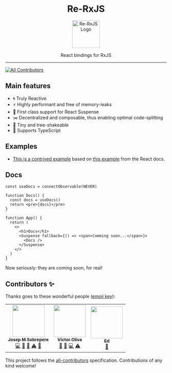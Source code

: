 <div align="center">
  <h1>Re-RxJS</h1>

<img
  height="86"
  width="86"
  alt="Re-RxJS Logo"
  src="https://raw.githubusercontent.com/re-rxjs/re-rxjs/main/assets/logo-128.png"
/>

<p>React bindings for RxJS</p>

</div>

<hr />

<!-- prettier-ignore-start -->
<!-- ALL-CONTRIBUTORS-BADGE:START - Do not remove or modify this section -->
[![All Contributors](https://img.shields.io/badge/all_contributors-3-orange.svg?style=flat-square)](#contributors-)
<!-- ALL-CONTRIBUTORS-BADGE:END -->
<!-- prettier-ignore-end -->

Main features
-------------
- :cyclone: Truly Reactive
- :zap: Highly performant and free of memory-leaks
- :twisted_rightwards_arrows: First class support for React Suspense
- :scissors: Decentralized and composable, thus enabling optimal code-splitting
- :microscope: Tiny and tree-shakeable
- :muscle: Supports TypeScript

## Examples

- [This is a contrived example](https://codesandbox.io/s/crazy-wood-vn7gg?file=/src/fakeApi.js) based on [this example](https://reactjs.org/docs/concurrent-mode-patterns.html#reviewing-the-changes) from the React docs.

## Docs
```tsx
const useDocs = connectObservable(NEVER)

function Docs() {
  const docs = useDocs()
  return <pre>{docs}</pre>
}

function App() {
  return (
    <>
      <h1>Docs</h1>
      <Suspense fallback={() => <span>Comming soon...</span>}>
        <Docs />
      </Suspense>
    </>
  )
}
```

Now seriously: they are coming soon, for real! 

## Contributors ✨

Thanks goes to these wonderful people ([emoji key](https://allcontributors.org/docs/en/emoji-key)):

<!-- ALL-CONTRIBUTORS-LIST:START - Do not remove or modify this section -->
<!-- prettier-ignore-start -->
<!-- markdownlint-disable -->
<table>
  <tr>
    <td align="center"><a href="https://github.com/josepot"><img src="https://avatars1.githubusercontent.com/u/8620144?v=4" width="100px;" alt=""/><br /><sub><b>Josep M Sobrepere</b></sub></a><br /><a href="https://github.com/re-rxjs/re-rxjs/commits?author=josepot" title="Code">💻</a> <a href="#ideas-josepot" title="Ideas, Planning, & Feedback">🤔</a> <a href="#maintenance-josepot" title="Maintenance">🚧</a> <a href="https://github.com/re-rxjs/re-rxjs/commits?author=josepot" title="Tests">⚠️</a> <a href="https://github.com/re-rxjs/re-rxjs/pulls?q=is%3Apr+reviewed-by%3Ajosepot" title="Reviewed Pull Requests">👀</a></td>
    <td align="center"><a href="https://github.com/voliva"><img src="https://avatars2.githubusercontent.com/u/5365487?v=4" width="100px;" alt=""/><br /><sub><b>Víctor Oliva</b></sub></a><br /><a href="#ideas-voliva" title="Ideas, Planning, & Feedback">🤔</a> <a href="https://github.com/re-rxjs/re-rxjs/pulls?q=is%3Apr+reviewed-by%3Avoliva" title="Reviewed Pull Requests">👀</a> <a href="https://github.com/re-rxjs/re-rxjs/commits?author=voliva" title="Code">💻</a> <a href="https://github.com/re-rxjs/re-rxjs/commits?author=voliva" title="Tests">⚠️</a></td>
    <td align="center"><a href="http://www.clayforthcarr.com"><img src="https://avatars3.githubusercontent.com/u/6012083?v=4" width="100px;" alt=""/><br /><sub><b>Ed</b></sub></a><br /><a href="#design-clayforthcarr" title="Design">🎨</a></td>
  </tr>
</table>

<!-- markdownlint-enable -->
<!-- prettier-ignore-end -->
<!-- ALL-CONTRIBUTORS-LIST:END -->

This project follows the [all-contributors](https://github.com/all-contributors/all-contributors) specification. Contributions of any kind welcome!
